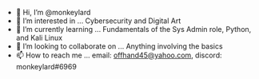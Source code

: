 - 👋 Hi, I’m @monkeylard
- 👀 I’m interested in ... Cybersecurity and Digital Art
- 🌱 I’m currently learning ... Fundamentals of the Sys Admin role, Python, and Kali Linux
- 💞️ I’m looking to collaborate on ... Anything involving the basics
- 📫 How to reach me ... email: offhand45@yahoo.com, discord: monkeylard#6969

<!---
monkeylard/monkeylard is a ✨ special ✨ repository because its `README.md` (this file) appears on your GitHub profile.
You can click the Preview link to take a look at your changes.
--->
